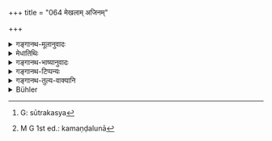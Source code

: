 +++
title = "064 मेखलाम् अजिनम्"

+++

<details><summary>गङ्गानथ-मूलानुवादः</summary>

When the girdle, the skin, the staff, the sacred thread or the water-pot becomes damaged, he should throw it into the water and take up another with the proper formulas.—(64)
</details>

<details><summary>मेधातिथिः</summary>

विनष्टानाम् अप्सु प्रासनम् अन्येषां च ग्रहणम् अत्र विधीयते । प्रासनग्रहणयोः पौर्वापर्यं यथाश्रुतम् एव । अस्माच् च पुनर् उपादानान् नैषाम् उपनयनाङ्गतैव । तदङ्गत्वे हि तत्प्रयोगापवर्गितैव स्यात् । किं तर्हि, यावद् ब्रह्मचर्यं धारणम् ।

- <u>अथ किम्</u> उपनयनकाल एव प्राक् कर्मनिष्पत्तेः दैवान् मानुषाद् वा प्रतिबलाद् विनष्टानां प्रतिपत्तिर् न संभवति । प्रयोगसमाप्त्यर्थं च पुनरुपादानम्, यथा कपालस्य, येनैवम् उच्यत अस्मात् पुनरुपादानाद् धारणम् अनुमीयते ।

- <u>उच्यते</u> । ग्रहणं तावद् दण्डस्य चोदितम्, मेखलाया बन्धनम् । तत्र सूत्रस्य[^२२५] विन्यासस् तावद् उपनयनाङ्गत्वेनावश्यं कर्तव्यम् । कृते तस्मिन् कृतः शास्त्रार्थः । उत्तरकालं किं तैर् नष्टैर् अनष्टैर् वा । अङ्गनाशे च प्रतिपत्तिविशेषः कर्मोपकारको भवति । न च तेषां किंचन कार्यम् आम्नातं येन तत्सिद्ध्यर्थं विशिष्टे काले वाचनिकम् उपादानम् । अकृतत्वाच् च कार्यस्य तत्प्रयुक्तं पुनरुपादानम् अर्थसिद्धम् उच्यते । तस्मात् प्रतिपत्तिविधानाद् उपादानवचनाच् च धारणम् अङ्गम्, न च प्रयोगापवर्गि । यतः कमण्डलुनोपनयनोत्तरकालानुवर्तिना तुल्यवन् निर्देशात् तेषाम् अप्य् उत्तरत्रानुवृत्तिः प्रतीयते । सा च व्रताङ्गम् । अत उभयार्था मेखलादयः- प्रकरणाद् उपनयनार्थाः, निवृत्ते चोपनयने दर्शनाद् यावद् ब्रह्मचर्यभाविनः । कमण्डलुश्[^२२६] चोदकार्थः कर्तव्यो ऽस्माद् एव प्रतिपत्तिविधानात् । अन्यथा यदा कमण्डलुस् तदेयं प्रतिपत्तिर् इति पाक्षिकत्वं स्यात् । 


[^२२६]:
     M G 1st ed.: kamaṇḍalunā


[^२२५]:
     G: sūtrakasya

- तत्र दण्डधारणं प्रतिगृह्य दण्डं भिक्षां चरेद् इति क्रमाद् भैक्ष्यचर्याङ्गत्वम् एव प्राप्तं समाचाराद् अभैक्षे ऽर्थे ऽपि भ्रमणे भवत्य् एव । न तु सर्वदैव करतलधृतदण्डस्य स्थानासनशयनभोजनादीनि । तथा च स्वाध्याये ब्रह्माञ्जलिं वक्ष्यति । 

- **मन्त्रवद्** इत्य् उपनयनविधिना ग्रहणम् अनुवदति । तत्र च मेखलाया मन्त्रः, न दण्डस्य ॥ २.६४ ॥
</details>

<details><summary>गङ्गानथ-भाष्यानुवादः</summary>

The present verse enjoins that when these things are damaged, they should be thrown into water and others should be taken up; and the sequence of the ‘throwing’ and the ‘taking up’ is to be just as it is found in the text. In as much as one has got to take up these things again, they cannot be regarded as forming part of the Initiatory Ceremony itself; if it were part of this ceremony, then all their purpose would have been fulfilled by the completion of the ceremony. The right view therefore is that these should continue to be taken up throughout the ‘student-stage.’

“But is it not possible to regard the *throwing into water* here laid down as the *disposal* of the things mentioned, if they happen, during the Initiatory Ceremony—and before its completion,—to be damaged by divine or human adverse forces? The taking up of fresh ones, would, in this case, be necessary for the completion of the ceremony; just as there is of the begging-bowl. Is it absolutely impossible for the text to be taken in this manner, that the mere fact of the *re-taking* being laid down should be made the basis of assuming that the things should continue to be held throughout the student-stage?”

Our answer to the above is as follows:—As for mere ‘*holding*,’ this has been laid down in connection with the *staff* only (during the Initiatory Rite); as for the *girdle* what is to be done during the ceremony is only its *tying* (round the waist); so that what should be done as part of the Initiatory Ceremony is the peculiar *arrangement of strings* (which constitutes the act of *tying*); this being done, the purpose of the Injunction will have been fulfilled; so that if, at some future time, any thing becomes damaged or not, what effect could that have upon the ceremony (which will have been long completed)? As for the particular form of ‘disposal,’ this helps the Rite only when what has become damaged forms an integral part of the Rite itself. Nor again have the scriptures laid down any purpose for which the girdle, etc., are worn, for the fulfilment of which purpose, the re-taking of them (during the ceremony) would be enjoined (in the present text); it is only when the purpose of a certain object has not been fulfilled, that we take it for granted that that object should be taken up again. For these reasons, because the text lays down (*a*) a particular form of
*Disposal*, and (*b*) the re-taking of the things, we conclude that,
even though the holding of these may form an integral part of the Initiatory Ceremony, the necessity of this *holding* does not end with the completion of the ceremony. Then again, the girdle, etc., are mentioned in the same category as the ‘water-pot,’ which continues to be held *after* the ceremony also; and this shows that the other articles also are to continue to be held, and all this ‘holding’ forms part of the *observances* (of the Religious Student). From all this it follows that the girdle and other things are subservient to both: by the force of ‘context,’ they form part of the Initiatory Ceremony, and since they are found to be held after the completion of that ceremony, they are to continue as long as the ‘student-stage’ lasts. That the ‘water-pot’ has to be carried (always) for the purpose of carrying water is also implied by (the binding and universal character of) the injunction of the ‘Disposal’; otherwise (if the *pot* were not meant to be carried
*always*), the meaning of the injunction would be that the *disposal* is
to be carried out only when the water-pot may be held; and this would make the Injunction partial and limited in its application.

As regards the ‘holding of the staff,’ this comes to be regarded as part of the ‘begging of food,’ on the basis of sequence enjoined in the rule ‘one should beg for food *after taking up the staff*’, but on the basis of actual practice, it comes to be done in connection with such ordinary
*talking* also as is not done for the purpose of ‘food-begging.’ But it
does not mean that the staff should be held *always*; for the boy who may be holding the stick would be unable to do such acts as standing, sitting, sleeping, eating and so forth; similarly in Verse 2.70 it is laid down that the boy, when proceeding to read the Veda, should sit with joined palms (and this would not be possible if he held the staff in his hand).

‘*With the proper formulas*’—this means that the retaking of the articles should be in the same manner in which they are taken up during the Initiatory Ceremony; and in that connection formulas are laid down in regard to the wearing of the Girdle, and not in regard to the holding of the staff.—(64)
</details>

<details><summary>गङ्गानथ-टिप्पन्यः</summary>

This verse is quoted in *Parāśaramādhava* (Ācāra, p. 451), which says
that it lays down the method of disposing of the sacred thread and other
things whenever they happen to break;—also in *Nirṇayasindhu* (p. 190).

It is quoted in *Smṛtitattva* (p. 934) which says that, as the use of
mantras is essential, if a certain Gṛhyasūtra does not mention the
mantra, it has to be borrowed from another Gṛhyasūtra;—and in
*Vīramitrodaya* (Saṃskāra, p. 423), where also the verse is explained as
laying down the ‘disposal’ of the tilings mentioned. The latter quotes
the verse again on p. 887, where it is explained that in a case where an
injunction lays down a certain act as to be done ‘with the proper
mantras’—as is done in the present verse—and no particular *mantra* is
prescribed? one has to use the *mantra* that may be found mentioned in a
particular *Gṛhyasūtra*. This is what ‘*mantravat*’ has beeif explained
to mean, in *Madanapārijāta* (p. 37 also.)

It is quoted in *Smṛticandrikā* (Saṃskāra,, p. 85) as laying down the
disposal of the sacred thread that has been worn out;—in
*Saṃskāramayūkha* (p. 39), which notes that the meaning of the term
‘*mantravat*’ is that they have to be worn with those same mantras that
were used for wearing them at the *Upanayana*;—and in *Vīramitrodaya*
(Paribhāṣā, p. 72) as an example of the principle that where the text
laying down a certain act as to be done ‘with mantras’ does not specify
the particular mantras to be used, these have to be taken as laid down
in other *Gṛhyasūtras*.
</details>

<details><summary>गङ्गानथ-तुल्य-वाक्यानि</summary>

*Viṣṇu-Smṛti*, 27.29.—\[Reproduces the exact words of Manu.\]

*Baudhāyana-Dharmasūtra*, 4.5-7.—‘When these articles become spoilt by
urine, excreta, blood or semen, they should be thrown away; when the
water-pot breaks, one should offer a hundred libations with the Vyāhrti
mantras; the pieces he should throw into the water, and repeating the
Sāvitrī ten times, he should take up another pot.’

*Bhṛgu* (Vīra-Samskāra, p. 423).—‘When the sacred thread is torn or
broken, the Brāhmaṇa should bathe and then wear a new one.’
</details>

<details><summary>Bühler</summary>

064	His girdle, the skin (which serves as his upper garment), his staff, his sacrificial thread, (and) his water-pot he must throw into water, when they have been damaged, and take others, reciting sacred formulas.
</details>
